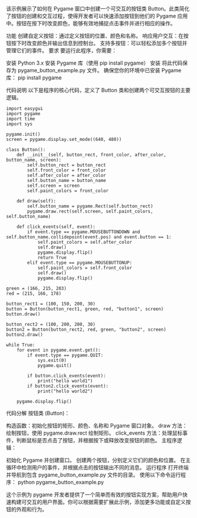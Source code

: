 该示例展示了如何在 Pygame 窗口中创建一个可交互的按钮类 Button。此类简化了按钮的创建和交互过程，使得开发者可以快速添加按钮到他们的 Pygame 应用中。按钮在按下时改变颜色，能够有效地捕捉点击事件并进行相应的操作。

功能
创建自定义按钮：通过定义按钮的位置、颜色和名称。
响应用户交互：在按钮按下时改变颜色并输出信息到控制台。
支持多按钮：可以轻松添加多个按钮并管理它们的事件。
要求
要运行此程序，你需要：

安装 Python 3.x
安装 Pygame 库（使用 pip install pygame）
安装
将此代码保存为 pygame_button_example.py 文件。
确保您你的环境中已安装 Pygame 库：
pip install pygame

代码说明
以下是程序的核心代码，定义了 Button 类和创建两个可交互按钮的主要逻辑。


	import easygui
	import pygame
	import time
	import sys
	
	pygame.init()
	screen = pygame.display.set_mode((640, 480))
	
	class Button():
	    def __init__(self, button_rect, front_color, after_color, button_name, screen):
	        self.button_rect = button_rect
	        self.front_color = front_color
	        self.after_color = after_color
	        self.button_name = button_name
	        self.screen = screen
	        self.paint_colors = front_color
	
	    def draw(self):
	        self.button_name = pygame.Rect(self.button_rect)
	        pygame.draw.rect(self.screen, self.paint_colors, self.button_name)
	
	    def click_events(self, event):
	        if event.type == pygame.MOUSEBUTTONDOWN and self.button_name.collidepoint(event.pos) and event.button == 1:
	            self.paint_colors = self.after_color
	            self.draw()
	            pygame.display.flip()
	            return True
	        elif event.type == pygame.MOUSEBUTTONUP:
	            self.paint_colors = self.front_color
	            self.draw()
	            pygame.display.flip()
	
	green = (166, 215, 203)
	red = (215, 166, 178)
	
	button_rect1 = (100, 150, 200, 30)
	button = Button(button_rect1, green, red, "button1", screen)
	button.draw()
	
	button_rect2 = (100, 200, 200, 30)
	button2 = Button(button_rect2, red, green, "button2", screen)
	button2.draw()
	
	while True:
	    for event in pygame.event.get():
	        if event.type == pygame.QUIT:
	            sys.exit(0)
	            pygame.quit()
	
	        if button.click_events(event):
	            print("hello world1")
	        if button2.click_events(event):
	            print("hello world2")
	
	    pygame.display.flip()
	


代码分解
按钮类 (Button)：

构造函数：初始化按钮的矩形、颜色、名称和 Pygame 窗口对象。
draw 方法：绘制按钮，使用 pygame.draw.rect 绘制矩形。
click_events 方法：处理鼠标事件，判断鼠标是否点击了按钮，并根据按下或释放改变按钮的颜色。
主程序逻辑：

初始化 Pygame 并创建窗口。
创建两个按钮，分别定义它们的颜色和位置。
在主循环中检测用户的事件，并根据点击的按钮输出不同的消息。
运行程序
打开终端并导航到包含 pygame_button_example.py 文件的目录。
使用以下命令运行程序：
python pygame_button_example.py

这个示例为 pygame 开发者提供了一个简单而有效的按钮实现方案，帮助用户快速构建可交互的用户界面。你可以根据需要扩展此示例，添加更多功能或自定义按钮的外观和行为。
